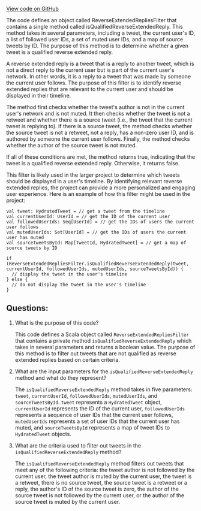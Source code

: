 [View code on GitHub](https://github.com/misbahsy/the-algorithm/timelineranker/server/src/main/scala/com/twitter/timelineranker/util/ReverseExtendedRepliesFilter.scala)

The code defines an object called ReverseExtendedRepliesFilter that contains a single method called isQualifiedReverseExtendedReply. This method takes in several parameters, including a tweet, the current user's ID, a list of followed user IDs, a set of muted user IDs, and a map of source tweets by ID. The purpose of this method is to determine whether a given tweet is a qualified reverse extended reply.

A reverse extended reply is a tweet that is a reply to another tweet, which is not a direct reply to the current user but is part of the current user's network. In other words, it is a reply to a tweet that was made by someone the current user follows. The purpose of this filter is to identify reverse extended replies that are relevant to the current user and should be displayed in their timeline.

The method first checks whether the tweet's author is not in the current user's network and is not muted. It then checks whether the tweet is not a retweet and whether there is a source tweet (i.e., the tweet that the current tweet is replying to). If there is a source tweet, the method checks whether the source tweet is not a retweet, not a reply, has a non-zero user ID, and is authored by someone the current user follows. Finally, the method checks whether the author of the source tweet is not muted.

If all of these conditions are met, the method returns true, indicating that the tweet is a qualified reverse extended reply. Otherwise, it returns false.

This filter is likely used in the larger project to determine which tweets should be displayed in a user's timeline. By identifying relevant reverse extended replies, the project can provide a more personalized and engaging user experience. Here is an example of how this filter might be used in the project:

```
val tweet: HydratedTweet = // get a tweet from the timeline
val currentUserId: UserId = // get the ID of the current user
val followedUserIds: Seq[UserId] = // get the IDs of users the current user follows
val mutedUserIds: Set[UserId] = // get the IDs of users the current user has muted
val sourceTweetsById: Map[TweetId, HydratedTweet] = // get a map of source tweets by ID

if (ReverseExtendedRepliesFilter.isQualifiedReverseExtendedReply(tweet, currentUserId, followedUserIds, mutedUserIds, sourceTweetsById)) {
  // display the tweet in the user's timeline
} else {
  // do not display the tweet in the user's timeline
}
```
## Questions: 
 1. What is the purpose of this code?
    
    This code defines a Scala object called `ReverseExtendedRepliesFilter` that contains a private method `isQualifiedReverseExtendedReply` which takes in several parameters and returns a boolean value. The purpose of this method is to filter out tweets that are not qualified as reverse extended replies based on certain criteria.

2. What are the input parameters for the `isQualifiedReverseExtendedReply` method and what do they represent?
    
    The `isQualifiedReverseExtendedReply` method takes in five parameters: `tweet`, `currentUserId`, `followedUserIds`, `mutedUserIds`, and `sourceTweetsById`. `tweet` represents a `HydratedTweet` object, `currentUserId` represents the ID of the current user, `followedUserIds` represents a sequence of user IDs that the current user follows, `mutedUserIds` represents a set of user IDs that the current user has muted, and `sourceTweetsById` represents a map of tweet IDs to `HydratedTweet` objects.

3. What are the criteria used to filter out tweets in the `isQualifiedReverseExtendedReply` method?
    
    The `isQualifiedReverseExtendedReply` method filters out tweets that meet any of the following criteria: the tweet author is not followed by the current user, the tweet author is muted by the current user, the tweet is a retweet, there is no source tweet, the source tweet is a retweet or a reply, the author's ID of the source tweet is zero, the author of the source tweet is not followed by the current user, or the author of the source tweet is muted by the current user.
